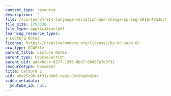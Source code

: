```yaml
---
content_type: resource
description: ''
file: /courses/24-914-language-variation-and-change-spring-2019/49a25c964f31b906cea286c9dadb824e_MIT24_914s19_lec2.pdf
file_size: 1753336
file_type: application/pdf
learning_resource_types:
- Lecture Notes
license: https://creativecommons.org/licenses/by-nc-sa/4.0/
ocw_type: OCWFile
parent_title: Lecture Notes
parent_type: CourseSection
parent_uid: ad448cc4-037f-1356-6bd7-86087b7e9f32
resourcetype: Document
title: Lecture 2
uid: 49a25c96-4f31-b906-cea2-86c9dadb824e
video_metadata:
  youtube_id: null
---
```

